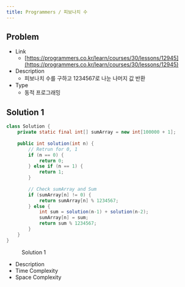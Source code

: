 ```yaml
---
title: Programmers / 피보나치 수
---
```


## Problem

* Link
  * [https://programmers.co.kr/learn/courses/30/lessons/12945](https://programmers.co.kr/learn/courses/30/lessons/12945)
* Description
  * 피보나치 수를 구하고 1234567로 나눈 나머지 값 반환
* Type
  * 동적 프로그래밍

## Solution 1

```java {linenos=table}
class Solution {
    private static final int[] sumArray = new int[100000 + 1];
    
    public int solution(int n) {
        // Retrun for 0, 1
        if (n == 0) {
            return 0;
        } else if (n == 1) {
            return 1;
        }
        
        // Check sumArray and Sum
        if (sumArray[n] != 0) {
            return sumArray[n] % 1234567;
        } else {
        	int sum = solution(n-1) + solution(n-2);
            sumArray[n] = sum;
            return sum % 1234567;
        }
    }
}
```
<figure>
<figcaption class="caption">Solution 1</figcaption>
</figure>

* Description
* Time Complexity
* Space Complexity
